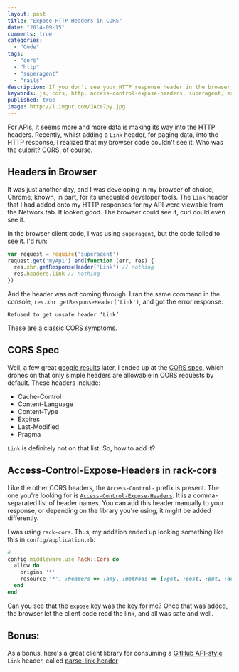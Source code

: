```yaml
---
layout: post
title: "Expose HTTP Headers in CORS"
date: "2014-09-15"
comments: true
categories:
  - "Code"
tags:
  - "cors"
  - "http"
  - "superagent"
  - "rails"
description: If you don't see your HTTP response header in the browser, check your CORS policy.  It's likely the culprit.
keywords: js, cors, http, access-control-expose-headers, superagent, expose, unsafe header, Link, github api
published: true
image: http://i.imgur.com/JAce7py.jpg
---
```


For APIs, it seems more and more data is making its way into the HTTP headers.  Recently, whilst adding a `Link` header, for paging data, into the HTTP response, I realized that my browser code couldn't see it.  Who was the culprit?  CORS, of course.

<!--more-->

## Headers in Browser 

It was just another day, and I was developing in my browser of choice, Chrome, known, in part, for its unequaled developer tools.  The `Link` header that I had added onto my HTTP responses for my API were viewable from the Network tab.  It looked good.  The browser could see it, curl could even see it.

In the browser client code, I was using `superagent`, but the code failed to see it.  I'd run:
  
```js
var request = require('superagent')
request.get('myApi').end(function (err, res) {
  res.xhr.getResponseHeader('Link') // nothing
  res.headers.link // nothing
})
```

And the header was not coming through.  I ran the same command in the console, `res.xhr.getResponseHeader('Link')`, and got the error response:

```
Refused to get unsafe header ‘Link’
```

These are a classic CORS symptoms.  

## CORS Spec

Well, a few great [google results](http://blog.import.io/tech-blog/exposing-headers-over-cors-with-access-control-expose-headers) later, I ended up at the [CORS spec](http://www.w3.org/TR/cors/#simple-response-header), which drones on that only simple headers are allowable in CORS requests by default.  These headers include:

- Cache-Control
- Content-Language
- Content-Type
- Expires
- Last-Modified
- Pragma

`Link` is definitely not on that list.  So, how to add it?

## Access-Control-Expose-Headers in rack-cors

Like the other CORS headers, the `Access-Control-` prefix is present.  The one you're looking for is [`Access-Control-Expose-Headers`](https://developer.mozilla.org/en-US/docs/Web/HTTP/Access_control_CORS).  It is a comma-separated list of header names. You can add this header manually to your response, or depending on the library you're using, it might be added differently.

I was using `rack-cors`.  Thus, my addition ended up looking something like this in `config/application.rb`:

```ruby
# ...
config.middleware.use Rack::Cors do
  allow do
    origins '*'
    resource '*', :headers => :any, :methods => [:get, :post, :put, :delete, :options], :expose => ['Link']
  end
end
```

Can you see that the `expose` key was the key for me?  Once that was added, the browser let the client code read the link, and all was safe and well.  

## Bonus:

As a bonus, here's a great client library for consuming a [GitHub API-style](https://developer.github.com/v3/#link-header) `Link` header, called [parse-link-header](https://www.npmjs.org/package/parse-link-header) 
